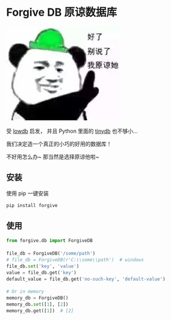 # Forgive DB 原谅数据库

![enough][enough]

受 [lowdb][lowdb] 启发，
并且 Python 里面的 [tinydb][tinydb] 也不够小...

我们决定造一个真正的小巧的好用的数据库！

不好用怎么办~
那当然是选择原谅他啦~

## 安装

使用 pip 一键安装

```bash
pip install forgive
```

## 使用

```python
from forgive.db import ForgiveDB

file_db = ForgiveDB('/some/path')
# file_db = ForgiveDB(r'C:\\some\\path')  # windows
file_db.set('key', 'value')
value = file_db.get('key')
default_value = file_db.get('no-such-key', 'default-value')

# Or in memory
memory_db = ForgiveDB()
memory_db.set([1], [2])
memory_db.get([1])  # [2]
```

[enough]: /pics/enough.jpg
[lowdb]: https://github.com/typicode/lowdb
[tinydb]: http://tinydb.readthedocs.io/en/latest/intro.html
